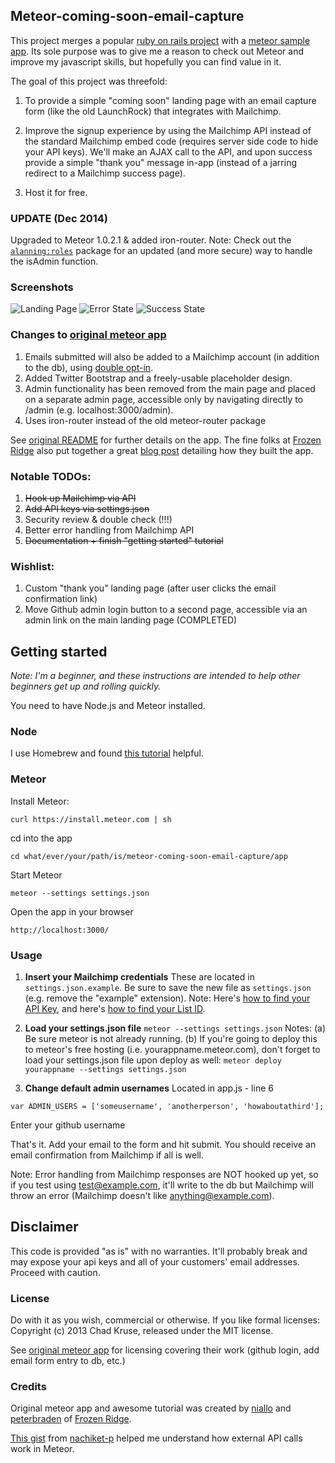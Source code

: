 ## Meteor-coming-soon-email-capture
This project merges a popular [ruby on rails project](https://github.com/RailsApps/rails-prelaunch-signup) with a [meteor sample app](https://github.com/FrozenRidge/mongolab-meteor-leadcapture-app). Its sole purpose was to give me a reason to check out Meteor and improve my javascript skills, but hopefully you can find value in it.

The goal of this project was threefold:

1. To provide a simple "coming soon" landing page with an email capture form (like the old LaunchRock) that integrates with Mailchimp.

2. Improve the signup experience by using the Mailchimp API instead of the standard Mailchimp embed code (requires server side code to hide your API keys). We'll make an AJAX call to the API, and upon success provide a simple "thank you" message in-app (instead of a jarring redirect to a Mailchimp success page).

3. Host it for free.

### UPDATE (Dec 2014)
Upgraded to Meteor 1.0.2.1 & added iron-router. Note: Check out the [`alanning:roles`](https://atmospherejs.com/alanning/roles) package for an updated (and more secure) way to handle the isAdmin function.

### Screenshots

![Landing Page](https://github.com/chadokruse/rails-prelaunch-signup-1click/raw/master/screenshot-main.png)
![Error State](https://github.com/chadokruse/rails-prelaunch-signup-1click/raw/master/screenshot-error.png)
![Success State](https://github.com/chadokruse/rails-prelaunch-signup-1click/raw/master/screenshot-success.png)

### Changes to [original meteor app](https://github.com/FrozenRidge/mongolab-meteor-leadcapture-app)
1. Emails submitted will also be added to a Mailchimp account (in addition to the db), using [double opt-in](http://kb.mailchimp.com/article/how-does-confirmed-optin-or-double-optin-work).
2. Added Twitter Bootstrap and a freely-usable placeholder design.
3. Admin functionality has been removed from the main page and placed on a separate admin page, accessible only by navigating directly to /admin (e.g. localhost:3000/admin).
4. Uses iron-router instead of the old meteor-router package

See [original README](https://github.com/FrozenRidge/mongolab-meteor-leadcapture-app) for further details on the app. The fine folks at [Frozen Ridge](http://frozenridge.co/) also put together a great [blog post](http://blog.mongolab.com/2013/05/build-your-own-lead-capture-page-with-meteor-and-mongolab-in-minutes/) detailing how they built the app.

### Notable TODOs:

1.  ~~Hook up Mailchimp via API~~
2.  ~~Add API keys via settings.json~~
3.  Security review & double check (!!!)
4.  Better error handling from Mailchimp API
5.  ~~Documentation + finish "getting started" tutorial~~

### Wishlist:

1.  Custom "thank you" landing page (after user clicks the email confirmation link)
2.  Move Github admin login button to a second page, accessible via an admin link on the main landing page (COMPLETED)



## Getting started

*Note: I'm a beginner, and these instructions are intended to help other beginners get up and rolling quickly.*

You need to have Node.js and Meteor installed.

### Node

I use Homebrew and found [this tutorial](http://madebyhoundstooth.com/blog/install-node-with-homebrew-on-os-x/) helpful.

### Meteor

Install Meteor:

`curl https://install.meteor.com | sh`

cd into the app

`cd what/ever/your/path/is/meteor-coming-soon-email-capture/app`

Start Meteor

`meteor --settings settings.json`

Open the app in your browser

`http://localhost:3000/`

### Usage
1.  **Insert your Mailchimp credentials**
These are located in `settings.json.example`. Be sure to save the new file as `settings.json` (e.g. remove the "example" extension).
Note: Here's [how to find your API Key](http://kb.mailchimp.com/article/where-can-i-find-my-api-key), and here's [how to find your List ID](http://kb.mailchimp.com/article/how-can-i-find-my-list-id).

2.  **Load your settings.json file**
`meteor --settings settings.json`
Notes: (a) Be sure meteor is not already running. (b) If you're going to deploy this to meteor's free hosting (i.e. yourappname.meteor.com), don't forget to load your settings.json file upon deploy as well:
`meteor deploy yourappname --settings settings.json`

3.  **Change default admin usernames**
Located in app.js - line 6
```
var ADMIN_USERS = ['someusername', 'anotherperson', 'howaboutathird'];
```
Enter your github username

That's it. Add your email to the form and hit submit. You should receive an email confirmation from Mailchimp if all is well.

Note: Error handling from Mailchimp responses are NOT hooked up yet, so if you test using test@example.com, it'll write to the db but Mailchimp will throw an error (Mailchimp doesn't like anything@example.com).


## Disclaimer

This code is provided "as is" with no warranties. It'll probably break and may expose your api keys and all of your customers' email addresses. Proceed with caution.

### License

Do with it as you wish, commercial or otherwise. If you like formal licenses: Copyright (c) 2013 Chad Kruse, released under the MIT license.

See [original meteor app](https://github.com/FrozenRidge/mongolab-meteor-leadcapture-app) for licensing covering their work (github login, add email form entry to db, etc.)

### Credits

Original meteor app and awesome tutorial was created by [niallo](https://github.com/niallo) and [peterbraden](https://github.com/peterbraden) of [Frozen Ridge](http://frozenridge.co/).

[This gist](https://gist.github.com/nachiket-p/2922814) from [nachiket-p](https://github.com/nachiket-p) helped me understand how external API calls work in Meteor.




